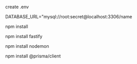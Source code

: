 create .env 

DATABASE_URL="mysql://root:secret@localhost:3306/name

npm install 

npm install fastify

npm install nodemon

npm install @prisma/client


